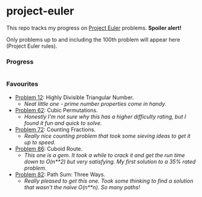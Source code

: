# project-euler

This repo tracks my progress on [Project Euler](https://projecteuler.net/archives) problems. **Spoiler alert!**

Only problems up to and including the 100th problem will appear here (Project Euler rules).

### Progress
![<img src="j-at-ch.png">](https://projecteuler.net/profile/j-at-ch.png)

### Favourites
+ [Problem 12](https://projecteuler.net/problem=12): Highly Divisible Triangular Number.
  + *Neat little one - prime number properties come in handy.*
+ [Problem 62](https://projecteuler.net/problem=62): Cubic Permutations.
  + *Honestly I'm not sure why this has a higher difficulty rating, but I found it fun and quick to solve.*
+ [Problem 72](https://projecteuler.net/problem=72): Counting Fractions.
  + *Really nice counting problem that took some sieving ideas to get it up to speed.*
+ [Problem 86](https://projecteuler.net/problem=86): Cuboid Route.
  + *This one is a gem. It took a while to crack it and get the run time down to O(n**2) but very satisfying. 
  My first solution to a 35% rated problem.*
+ [Problem 82](https://projecteuler.net/problem=82): Path Sum: Three Ways.
  + *Really pleased to get this one. Took some thinking to find a solution that wasn't the naive O(n**n).
  So many paths!*
